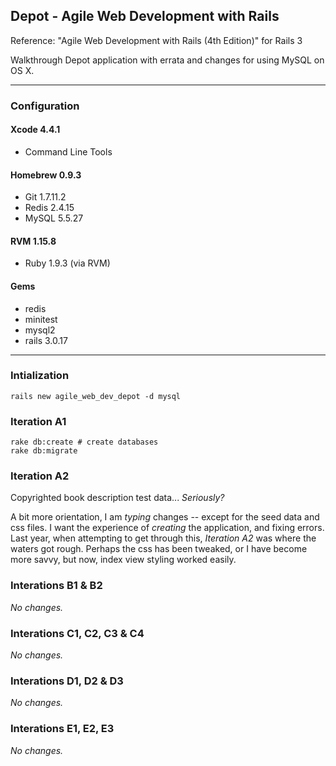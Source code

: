 ## Depot - Agile Web Development with Rails

Reference: "Agile Web Development with Rails (4th Edition)" for Rails 3

Walkthrough Depot application with errata and changes for using MySQL on OS X.
***

### Configuration

#### Xcode 4.4.1
* Command Line Tools

#### Homebrew 0.9.3
* Git 1.7.11.2
* Redis 2.4.15
* MySQL 5.5.27

#### RVM 1.15.8
* Ruby 1.9.3 (via RVM)

#### Gems
* redis
* minitest
* mysql2
* rails 3.0.17
***


### Intialization

    rails new agile_web_dev_depot -d mysql


### Iteration A1

    rake db:create # create databases
    rake db:migrate

### Iteration A2

Copyrighted book description test data... _Seriously?_

A bit more orientation, I am _typing_ changes -- except for the seed data and css files. I want the experience of _creating_ the application, and fixing errors. Last year, when attempting to get through this, _Iteration A2_ was where the waters got rough. Perhaps the css has been tweaked, or I have become more savvy, but now, index view styling worked easily.

### Interations B1 & B2

_No changes._

### Interations C1, C2, C3 & C4

_No changes._

### Interations D1, D2 & D3

_No changes._

### Interations E1, E2, E3

_No changes._
